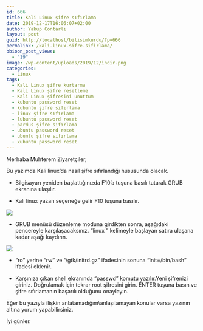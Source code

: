 ```yaml
---
id: 666
title: Kali Linux şifre sıfırlama
date: 2019-12-17T16:06:07+02:00
author: Yakup Contarlı
layout: post
guid: http://localhost/bilisimkurdu/?p=666
permalink: /kali-linux-sifre-sifirlama/
bbioon_post_views:
  - "19"
image: /wp-content/uploads/2019/12/indir.png
categories:
  - Linux
tags:
  - Kali Linux şifre kurtarma
  - Kali Linux şifre resetleme
  - Kali Linux şifresini unuttum
  - kubuntu password reset
  - kubuntu şifre sıfırlama
  - linux şifre sıfırlama
  - lubuntu password reset
  - pardus şifre sıfırlama
  - ubuntu password reset
  - ubuntu şifre sıfırlama
  - xubuntu password reset
---
```

Merhaba Muhterem Ziyaretçiler,

Bu yazımda Kali linux&#8217;da nasıl şifre sıfırlandığı hususunda olacak.

<!--more-->

  * Bilgisayarı yeniden başlattığınızda F10&#8217;a tuşuna basılı tutarak GRUB ekranına ulaşılır.

  * Kali linux yazan seçeneğe gelir F10 tuşuna basılır.<figure class="wp-block-image size-large">

![](https://linuxconfig.org/images/02-how-to-reset-root-password-kali-linux.png) </figure> 

  * GRUB menüsü düzenleme moduna girdikten sonra, aşağıdaki pencereyle karşılaşacaksınız. &#8220;linux &#8221; kelimeyle başlayan satıra ulaşana kadar aşağı kaydırın.<figure class="wp-block-image size-large">

![](https://linuxconfig.org/images/03-how-to-reset-root-password-kali-linux.png) </figure> 

  * &#8220;ro&#8221; yerine &#8220;rw&#8221; ve &#8220;/gtk/initrd.gz&#8221; ifadesinin sonuna &#8220;init=/bin/bash&#8221; ifadesi eklenir.

  * Karşınıza çıkan shell ekranında &#8220;passwd&#8221; komutu yazılır.Yeni şifrenizi giriniz. Doğrulamak için tekrar root şifresini girin. ENTER tuşuna basın ve şifre sıfırlamanın başarılı olduğunu onaylayın.

Eğer bu yazıyla ilişkin anlatamadığım\anlaşılamayan konular varsa yazının altına yorum yapabilirsiniz.

İyi günler.